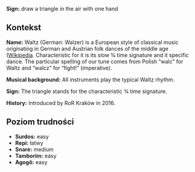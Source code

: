 **Sign:** draw a triangle in the air with one hand

## Kontekst

**Name:** Waltz (German: Walzer) is a European style of classical music
originating in German and Austrian folk dances of the middle age
([Wikipedia](https://en.wikipedia.org/wiki/Waltz_(music)). Characteristic for it
is its slow 3⁄4 time signature and it specific dance. The particular spelling of
our tune comes from Polish “walc” for Waltz and “walcz” for “fight!”
(imperative).

**Musical background:** All instruments play the typical Waltz rhythm.

**Sign:** The triangle stands for the characteristic 3⁄4 time signature.

**History:** Introduced by RoR Kraków in 2016.

## Poziom trudności

* **Surdos:** easy
* **Repi:** łatwy
* **Snare:** medium
* **Tamborim:** easy
* **Agogô:** easy
